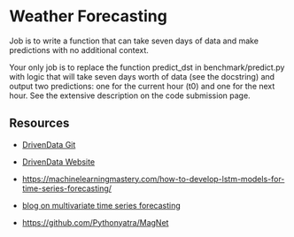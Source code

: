 # Weather Forecasting

Job is to write a function that can take seven days of data and make predictions with no additional context.

Your only job is to replace the function predict_dst in benchmark/predict.py with logic that will take seven days worth of data (see the docstring) and output two predictions: one for the current hour (t0) and one for the next hour. See the extensive description on the code submission page.


## Resources
- [DrivenData Git](https://github.com/drivendataorg/noaa-runtime)
- [DrivenData Website](https://www.drivendata.org/competitions/73/noaa-magnetic-forecasting/?fbclid=IwAR3lxCtsCLppvv9ooV36QJCWkP4_g8UT6MwX-TVllWSPQ97zlzEKQpSceHI)

- https://machinelearningmastery.com/how-to-develop-lstm-models-for-time-series-forecasting/ 
- [blog on multivariate time series forecasting](https://towardsdatascience.com/simple-multivariate-time-series-forecasting-7fa0e05579b2)
- https://github.com/Pythonyatra/MagNet
